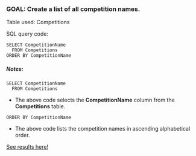 
### GOAL: Create a list of all competition names. 

Table used: Competitions


SQL query code:
```  
SELECT CompetitionName
  FROM Competitions
ORDER BY CompetitionName
```



##### Notes:
```  
SELECT CompetitionName
  FROM Competitions
```
- The above code selects the **CompetitionName** column from the **Competitions** table.

```
ORDER BY CompetitionName
```
- The above code lists the competition names in ascending alphabetical order.


[See results here!](https://www.kaggle.com/lochleven/meta-kaggle/competition-list1/run/96425)
